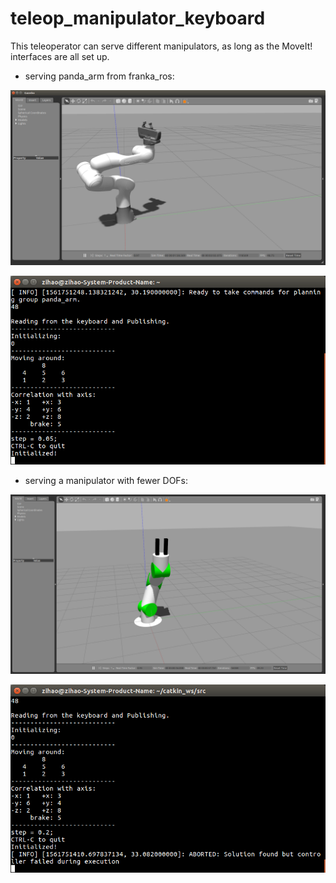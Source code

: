 # teleop_manipulator_keyboard

This teleoperator can serve different manipulators, as long as the MoveIt! interfaces are all set up.

- serving panda_arm from franka_ros:

 ![IMG](https://github.com/Hezihao/catkin_ws/blob/master/src/teleop_manipulator_keyboard/IMG/Teleop_panda(manipulator).png)

 ![IMG](https://github.com/Hezihao/catkin_ws/blob/master/src/teleop_manipulator_keyboard/IMG/Teleop_panda.png)

- serving a manipulator with fewer DOFs:

 ![IMG](https://github.com/Hezihao/catkin_ws/blob/master/src/teleop_manipulator_keyboard/IMG/Teleop_fewerDOFs_arm.png)

 ![IMG](https://github.com/Hezihao/catkin_ws/blob/master/src/teleop_manipulator_keyboard/IMG/Teleop_fewerDOFs.png)
